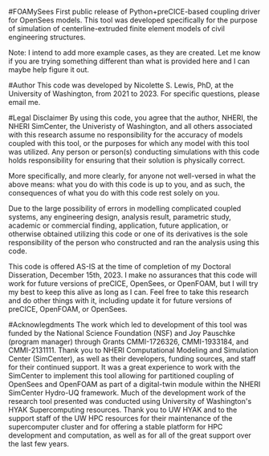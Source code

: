 #FOAMySees
First public release of Python+preCICE-based coupling driver for OpenSees models. This tool was developed specifically for the purpose of simulation of centerline-extruded finite element models of civil engineering structures. 

Note: I intend to add more example cases, as they are created. Let me know if you are trying something different than what is provided here and I can maybe help figure it out. 

#Author
This code was developed by Nicolette S. Lewis, PhD, at the University of Washington, from 2021 to 2023. For specific questions, please email me. 

#Legal Disclaimer
By using this code, you agree that the author, NHERI, the NHERI SimCenter, the Univeristy of Washington, and all others associated with this research assume no responsibility for the accuracy of models coupled with this tool, or the purposes for which any model with this tool was utilized. Any person or person(s) conducting simulations with this code holds responsibility for ensuring that their solution is physically correct. 

More specifically, and more clearly, for anyone not well-versed in what the above means: what you do with this code is up to you, and as such, the consequences of what you do with this code rest solely on you. 

Due to the large possibility of errors in modelling complicated coupled systems, any engineering design, analysis result, parametric study, academic or commercial finding, application, future application, or otherwise obtained utilizing this code or one of its derivatives is the sole responsibility of the person who constructed and ran the analysis using this code. 

This code is offered AS-IS at the time of completion of my Doctoral Disseration, December 15th, 2023. I make no assurances that this code will work for future versions of preCICE, OpenSees, or OpenFOAM, but I will try my best to keep this alive as long as I can. Feel free to take this research and do other things with it, including update it for future versions of preCICE, OpenFOAM, or OpenSees.

#Acknowlegdments
The work which led to development of this tool was funded by the National Science Foundation (NSF) and Joy Pauschke (program manager) through Grants CMMI-1726326, CMMI-1933184, and CMMI-2131111. Thank you to NHERI Computational Modeling and Simulation Center (SimCenter), as well as their developers, funding sources, and staff for their continued support. It was a great experience to work with the SimCenter to implement this tool allowing for partitioned coupling of OpenSees and OpenFOAM as part of a digital-twin module within the NHERI SimCenter Hydro-UQ framework. Much of the development work of the research tool presented was conducted using University of Washington's HYAK Supercomputing resources. Thank you to UW HYAK and to the support staff of the UW HPC resources for their maintenance of the supercomputer cluster and for offering a stable platform for HPC development and computation, as well as for all of the great support over the last few years.  
